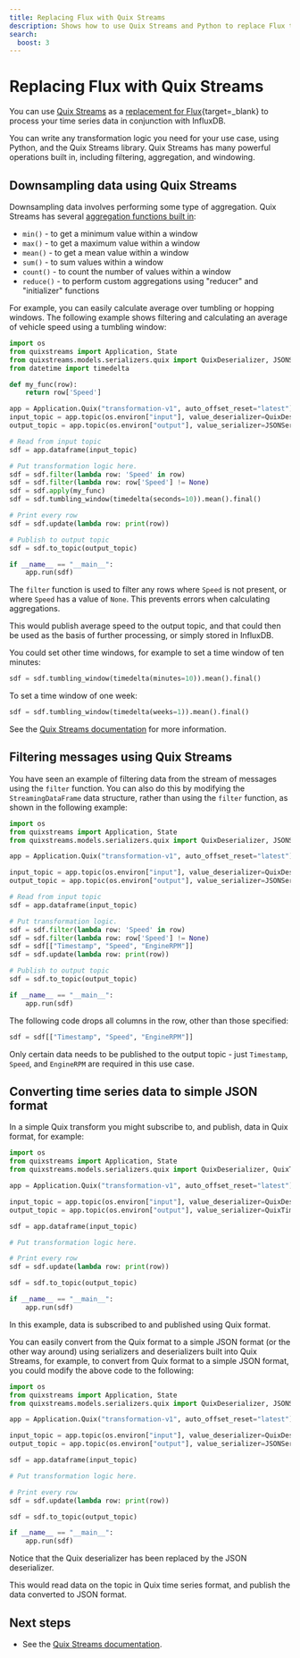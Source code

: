 ```yaml
---
title: Replacing Flux with Quix Streams
description: Shows how to use Quix Streams and Python to replace Flux to perform filtering, aggregations, downsampling, and conversion of complex data to JSON.
search:
  boost: 3
---
```


# Replacing Flux with Quix Streams

You can use [Quix Streams](../../../quix-streams-intro.md) as a [replacement for Flux](https://docs.influxdata.com/influxdb/v2/process-data/common-tasks/){target=_blank} to process your time series data in conjunction with InfluxDB. 

You can write any transformation logic you need for your use case, using Python, and the Quix Streams library. Quix Streams has many powerful operations built in, including filtering, aggregation, and windowing.

## Downsampling data using Quix Streams

Downsampling data involves performing some type of aggregation. Quix Streams has several [aggregation functions built in](../../../quix-streams-intro.md):

* `min()` - to get a minimum value within a window
* `max()` - to get a maximum value within a window
* `mean()` - to get a mean value within a window
* `sum()` - to sum values within a window
* `count()` - to count the number of values within a window
* `reduce()` - to perform custom aggregations using "reducer" and "initializer" functions

For example, you can easily calculate average over tumbling or hopping windows. The following example shows filtering and calculating an average of vehicle speed using a tumbling window:

``` python
import os
from quixstreams import Application, State
from quixstreams.models.serializers.quix import QuixDeserializer, JSONSerializer
from datetime import timedelta

def my_func(row):
    return row['Speed']

app = Application.Quix("transformation-v1", auto_offset_reset="latest")
input_topic = app.topic(os.environ["input"], value_deserializer=QuixDeserializer())
output_topic = app.topic(os.environ["output"], value_serializer=JSONSerializer())

# Read from input topic
sdf = app.dataframe(input_topic)

# Put transformation logic here.
sdf = sdf.filter(lambda row: 'Speed' in row)
sdf = sdf.filter(lambda row: row['Speed'] != None)
sdf = sdf.apply(my_func)
sdf = sdf.tumbling_window(timedelta(seconds=10)).mean().final()

# Print every row
sdf = sdf.update(lambda row: print(row))

# Publish to output topic
sdf = sdf.to_topic(output_topic)

if __name__ == "__main__":
    app.run(sdf)
```

The `filter` function is used to filter any rows where `Speed` is not present, or where `Speed` has a value of `None`. This prevents errors when calculating aggregations.

This would publish average speed to the output topic, and that could then be used as the basis of further processing, or simply stored in InfluxDB.

You could set other time windows, for example to set a time window of ten minutes:

``` python
sdf = sdf.tumbling_window(timedelta(minutes=10)).mean().final()
```

To set a time window of one week:

``` python
sdf = sdf.tumbling_window(timedelta(weeks=1)).mean().final()
```

See the [Quix Streams documentation](../../../quix-streams-intro.md) for more information.

## Filtering messages using Quix Streams

You have seen an example of filtering data from the stream of messages using the `filter` function. You can also do this by modifying the `StreamingDataFrame` data structure, rather than using the `filter` function, as shown in the following example:

``` python
import os
from quixstreams import Application, State
from quixstreams.models.serializers.quix import QuixDeserializer, JSONSerializer

app = Application.Quix("transformation-v1", auto_offset_reset="latest")

input_topic = app.topic(os.environ["input"], value_deserializer=QuixDeserializer())
output_topic = app.topic(os.environ["output"], value_serializer=JSONSerializer())

# Read from input topic
sdf = app.dataframe(input_topic)

# Put transformation logic.
sdf = sdf.filter(lambda row: 'Speed' in row)
sdf = sdf.filter(lambda row: row['Speed'] != None)
sdf = sdf[["Timestamp", "Speed", "EngineRPM"]]
sdf = sdf.update(lambda row: print(row))

# Publish to output topic
sdf = sdf.to_topic(output_topic)

if __name__ == "__main__":
    app.run(sdf)
```

The following code drops all columns in the row, other than those specified:

```python
sdf = sdf[["Timestamp", "Speed", "EngineRPM"]]
```

Only certain data needs to be published to the output topic - just `Timestamp`, `Speed`, and `EngineRPM` are required in this use case. 

## Converting time series data to simple JSON format

In a simple Quix transform you might subscribe to, and publish, data in Quix format, for example:

``` python
import os
from quixstreams import Application, State
from quixstreams.models.serializers.quix import QuixDeserializer, QuixTimeseriesSerializer

app = Application.Quix("transformation-v1", auto_offset_reset="latest")

input_topic = app.topic(os.environ["input"], value_deserializer=QuixDeserializer())
output_topic = app.topic(os.environ["output"], value_serializer=QuixTimeseriesSerializer())

sdf = app.dataframe(input_topic)

# Put transformation logic here. 

# Print every row
sdf = sdf.update(lambda row: print(row))

sdf = sdf.to_topic(output_topic)

if __name__ == "__main__":
    app.run(sdf)
```

In this example, data is subscribed to and published using Quix format. 

You can easily convert from the Quix format to a simple JSON format (or the other way around) using serializers and deserializers built into Quix Streams, for example, to convert from Quix format to a simple JSON format, you could modify the above code to the following:

``` python
import os
from quixstreams import Application, State
from quixstreams.models.serializers.quix import QuixDeserializer, JSONSerializer

app = Application.Quix("transformation-v1", auto_offset_reset="latest")

input_topic = app.topic(os.environ["input"], value_deserializer=QuixDeserializer())
output_topic = app.topic(os.environ["output"], value_serializer=JSONSerializer())

sdf = app.dataframe(input_topic)

# Put transformation logic here.    

# Print every row
sdf = sdf.update(lambda row: print(row))

sdf = sdf.to_topic(output_topic)

if __name__ == "__main__":
    app.run(sdf)
```

Notice that the Quix deserializer has been replaced by the JSON deserializer.

This would read data on the topic in Quix time series format, and publish the data converted to JSON format.

## Next steps

* See the [Quix Streams documentation](../../../quix-streams-intro.md).
